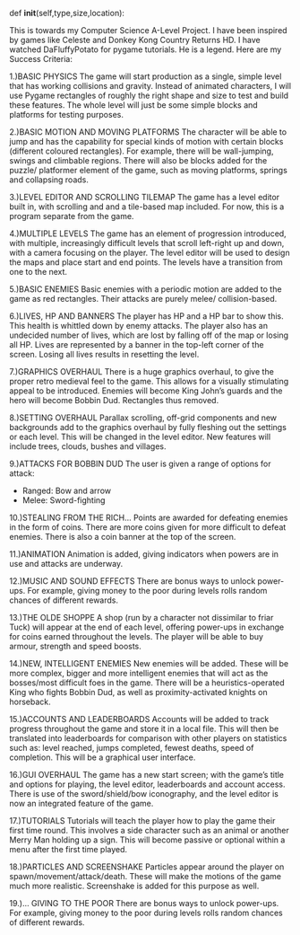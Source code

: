 def __init__(self,type,size,location):


This is towards my Computer Science A-Level Project. 
I have been inspired by games like Celeste and Donkey Kong Country Returns HD.
I have watched DaFluffyPotato for pygame tutorials. He is a legend.
Here are my Success Criteria:

1.)BASIC PHYSICS
The game will start production as a single, simple level that has working collisions and gravity. 
Instead of animated characters, I will use Pygame rectangles of roughly the right shape and size to test and build these features. 
The whole level will just be some simple blocks and platforms for testing purposes. 

2.)BASIC MOTION AND MOVING PLATFORMS
The character will be able to jump and has the capability for special kinds of motion with certain blocks (different coloured rectangles). 
For example, there will be wall-jumping, swings and climbable regions. 
There will also be blocks added for the puzzle/ platformer element of the game, such as moving platforms, springs and collapsing roads.

3.)LEVEL EDITOR AND SCROLLING TILEMAP
The game has a level editor built in, with scrolling and and a tile-based map included. 
For now, this is a program separate from the game.

4.)MULTIPLE LEVELS
The game has an element of progression introduced, with multiple, increasingly difficult levels that scroll left-right up and down, with a camera focusing on the player. 
The level editor will be used to design the maps and place start and end points. 
The levels have a transition from one to the next.

5.)BASIC ENEMIES
Basic enemies with a periodic motion are added to the game as red rectangles. 
Their attacks are purely melee/ collision-based.

6.)LIVES, HP AND BANNERS
The player has HP and a HP bar to show this. 
This health is whittled down by enemy attacks. 
The player also has an undecided number of lives, which are lost by falling off of the map or losing all HP. 
Lives are represented by a banner in the top-left corner of the screen. 
Losing all lives results in resetting the level.

7.)GRAPHICS OVERHAUL
There is a huge graphics overhaul, to give the proper retro medieval feel to the game. 
This allows for a visually stimulating appeal to be introduced. 
Enemies will become King John’s guards and the hero will become Bobbin Dud. 
Rectangles thus removed.

8.)SETTING OVERHAUL
Parallax scrolling, off-grid components and new backgrounds add to the graphics overhaul by fully fleshing out the settings or each level. 
This will be changed in the level editor. 
New features will include trees, clouds, bushes and villages.

9.)ATTACKS FOR BOBBIN DUD
The user is given a range of options for attack:
  - Ranged: Bow and arrow
  - Melee: Sword-fighting

10.)STEALING FROM THE RICH...
Points are awarded for defeating enemies in the form of coins. 
There are more coins given for more difficult to defeat enemies. 
There is also a coin banner at the top of the screen.

11.)ANIMATION
Animation is added, giving indicators when powers are in use and attacks are underway.

12.)MUSIC AND SOUND EFFECTS
There are bonus ways to unlock power-ups. 
For example, giving money to the poor during levels rolls random chances of different rewards.

13.)THE OLDE SHOPPE
A shop (run by a character not dissimilar to friar Tuck) will appear at the end of each level, offering power-ups in exchange for coins earned throughout the levels. 
The player will be able to buy armour, strength and speed boosts.

14.)NEW, INTELLIGENT ENEMIES
New enemies will be added. 
These will be more complex, bigger and more intelligent enemies that will  act as the bosses/most difficult foes in the game. 
There will be a heuristics-operated King who fights Bobbin Dud, as well as proximity-activated knights on horseback.

15.)ACCOUNTS AND LEADERBOARDS
Accounts will be added to track progress throughout the game and store it in a local file. 
This will then be translated into leaderboards for comparison with other players on statistics such as: level reached, jumps completed, fewest deaths, speed of completion. 
This will be a graphical user interface.

16.)GUI OVERHAUL
The game has a new start screen; with the game’s title and options for playing, the level editor, leaderboards and account access. 
There is use of the sword/shield/bow iconography, and the level editor is now  an integrated feature of the game.

17.)TUTORIALS
Tutorials will teach the player how  to play the game their first time round. 
This involves a side character such as an animal or another Merry Man holding up a sign. 
This will become passive or optional within a menu after the first time played.

18.)PARTICLES AND SCREENSHAKE
Particles appear around the player on spawn/movement/attack/death. 
These will make the motions of the game much more realistic. 
Screenshake is added for this purpose as well.

19.)… GIVING TO THE POOR
There are bonus ways to unlock power-ups. 
For example, giving money to the poor during levels rolls random chances of different rewards.
